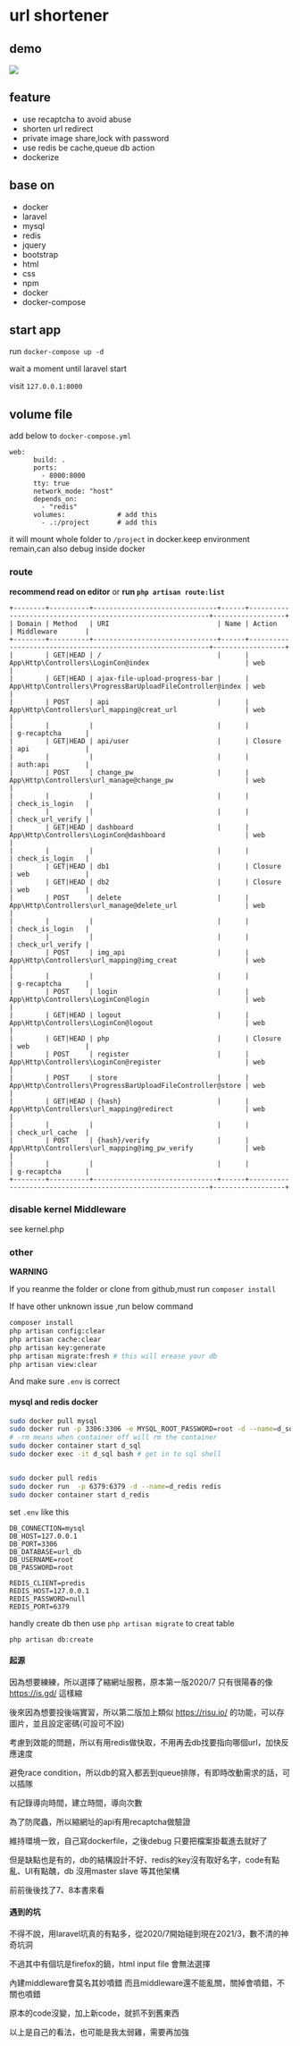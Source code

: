 # url shortener
## demo
[![](http://img.youtube.com/vi/AR_jjRIQ4NQ/0.jpg)](http://www.youtube.com/watch?v=AR_jjRIQ4NQ "")
## feature
- use recaptcha to avoid abuse
- shorten url redirect
- private image share,lock with password
- use redis be cache,queue db action
- dockerize
## base on 
- docker
- laravel 
- mysql
- redis
- jquery
- bootstrap
- html 
- css
- npm
- docker
- docker-compose
## start app
run `docker-compose up -d`

wait a moment until laravel start

visit `127.0.0.1:8000`

## volume file
add below to `docker-compose.yml`
```
web:
      build: .
      ports:
        - 8000:8000
      tty: true
      network_mode: "host"
      depends_on:
        - "redis"
      volumes:             # add this
        - .:/project       # add this
```
it will mount whole folder to `/project` in docker.keep environment remain,can also debug inside docker

### route
**recommend read on editor** or **run `php artisan route:list`**
```
+--------+----------+-------------------------------+------+------------------------------------------------------------+------------------+
| Domain | Method   | URI                           | Name | Action                                                     | Middleware       |
+--------+----------+-------------------------------+------+------------------------------------------------------------+------------------+
|        | GET|HEAD | /                             |      | App\Http\Controllers\LoginCon@index                        | web              |
|        | GET|HEAD | ajax-file-upload-progress-bar |      | App\Http\Controllers\ProgressBarUploadFileController@index | web              |
|        | POST     | api                           |      | App\Http\Controllers\url_mapping@creat_url                 | web              |
|        |          |                               |      |                                                            | g-recaptcha      |
|        | GET|HEAD | api/user                      |      | Closure                                                    | api              |
|        |          |                               |      |                                                            | auth:api         |
|        | POST     | change_pw                     |      | App\Http\Controllers\url_manage@change_pw                  | web              |
|        |          |                               |      |                                                            | check_is_login   |
|        |          |                               |      |                                                            | check_url_verify |
|        | GET|HEAD | dashboard                     |      | App\Http\Controllers\LoginCon@dashboard                    | web              |
|        |          |                               |      |                                                            | check_is_login   |
|        | GET|HEAD | db1                           |      | Closure                                                    | web              |
|        | GET|HEAD | db2                           |      | Closure                                                    | web              |
|        | POST     | delete                        |      | App\Http\Controllers\url_manage@delete_url                 | web              |
|        |          |                               |      |                                                            | check_is_login   |
|        |          |                               |      |                                                            | check_url_verify |
|        | POST     | img_api                       |      | App\Http\Controllers\url_mapping@img_creat                 | web              |
|        |          |                               |      |                                                            | g-recaptcha      |
|        | POST     | login                         |      | App\Http\Controllers\LoginCon@login                        | web              |
|        | GET|HEAD | logout                        |      | App\Http\Controllers\LoginCon@logout                       | web              |
|        | GET|HEAD | php                           |      | Closure                                                    | web              |
|        | POST     | register                      |      | App\Http\Controllers\LoginCon@register                     | web              |
|        | POST     | store                         |      | App\Http\Controllers\ProgressBarUploadFileController@store | web              |
|        | GET|HEAD | {hash}                        |      | App\Http\Controllers\url_mapping@redirect                  | web              |
|        |          |                               |      |                                                            | check_url_cache  |
|        | POST     | {hash}/verify                 |      | App\Http\Controllers\url_mapping@img_pw_verify             | web              |
|        |          |                               |      |                                                            | g-recaptcha      |
+--------+----------+-------------------------------+------+------------------------------------------------------------+------------------+

```
### disable kernel Middleware
see kernel.php
### other 

**WARNING**

If you reanme the folder or clone from github,must run `composer install `

If have other unknown issue ,run below command

```sh
composer install
php artisan config:clear
php artisan cache:clear
php artisan key:generate
php artisan migrate:fresh # this will erease your db
php artisan view:clear

```

And make sure `.env` is correct 

#### mysql and redis docker 

```sh
sudo docker pull mysql
sudo docker run -p 3306:3306 -e MYSQL_ROOT_PASSWORD=root -d --name=d_sql mysql
# -rm means when container off will rm the container
sudo docker container start d_sql
sudo docker exec -it d_sql bash # get in to sql shell 


sudo docker pull redis
sudo docker run  -p 6379:6379 -d --name=d_redis redis
sudo docker container start d_redis
```
set `.env` like this
```
DB_CONNECTION=mysql
DB_HOST=127.0.0.1
DB_PORT=3306
DB_DATABASE=url_db
DB_USERNAME=root
DB_PASSWORD=root

REDIS_CLIENT=predis
REDIS_HOST=127.0.0.1
REDIS_PASSWORD=null
REDIS_PORT=6379
```
handly create db then use `php artisan migrate` to creat table
```
php artisan db:create
```

#### 起源

因為想要練練，所以選擇了縮網址服務，原本第一版2020/7 只有很陽春的像 https://is.gd/ 這樣縮

後來因為想要投後端實習，所以第二版加上類似 https://risu.io/ 的功能，可以存圖片，並且設定密碼(可設可不設)

考慮到效能的問題，所以有用redis做快取，不用再去db找要指向哪個url，加快反應速度

避免race condition，所以db的寫入都丟到queue排隊，有即時改動需求的話，可以插隊

有記錄導向時間，建立時間，導向次數

為了防爬蟲，所以縮網址的api有用recaptcha做驗證

維持環境一致，自己寫dockerfile，之後debug 只要把檔案掛載進去就好了

但是缺點也是有的，db的結構設計不好、redis的key沒有取好名字，code有點亂、UI有點醜，db 沒用master slave 等其他架構

前前後後找了7、8本書來看
#### 遇到的坑

不得不說，用laravel坑真的有點多，從2020/7開始碰到現在2021/3，數不清的神奇坑洞

不過其中有個坑是firefox的鍋，html input file 會無法選擇

內建middleware會莫名其妙噴錯 而且middleware還不能亂關，關掉會噴錯，不關也噴錯

原本的code沒變，加上新code，就抓不到舊東西

以上是自己的看法，也可能是我太弱雞，需要再加強


